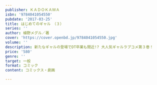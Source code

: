 ```yaml
---
publisher: ＫＡＤＯＫＡＷＡ
isbn: '9784041054550'
pubdate: '2017-03-25'
title: はじめてのギャル　（３）
series: ''
author: 植野メグル／著
cover: 'https://cover.openbd.jp/9784041054550.jpg'
volume: ''
description: 新たなギャルの登場でDT卒業も間近!? 大人気ギャルラブコメ第３巻！
price: '580'
genre: ''
target: 一般
format: コミック
content: コミックス・劇画

---
```

